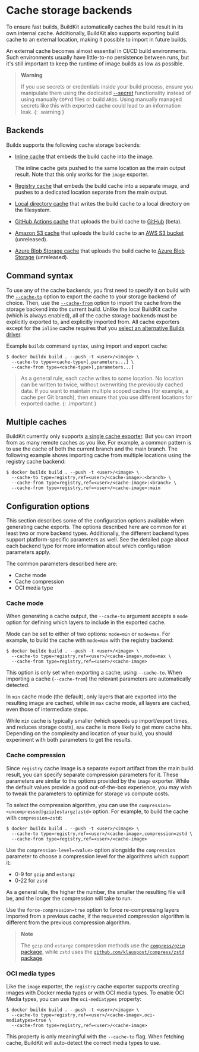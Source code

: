 # Cache storage backends

To ensure fast builds, BuildKit automatically caches the build result in its own
internal cache. Additionally, BuildKit also supports exporting build cache to an
external location, making it possible to import in future builds.

An external cache becomes almost essential in CI/CD build environments. Such
environments usually have little-to-no persistence between runs, but it's still
important to keep the runtime of image builds as low as possible.

> **Warning**
>
> If you use secrets or credentials inside your build process, ensure you
> manipulate them using the dedicated
> [--secret](../../reference/buildx_build.md#secret) functionality instead of
> using manually `COPY`d files or build `ARG`s. Using manually managed secrets
> like this with exported cache could lead to an information leak. {: .warning }

## Backends

Buildx supports the following cache storage backends:

- [Inline cache](./inline.md) that embeds the build cache into the image.

  The inline cache gets pushed to the same location as the main output result.
  Note that this only works for the `image` exporter.

- [Registry cache](./registry.md) that embeds the build cache into a separate
  image, and pushes to a dedicated location separate from the main output.

- [Local directory cache](./local.md) that writes the build cache to a local
  directory on the filesystem.

- [GitHub Actions cache](./gha.md) that uploads the build cache to
  [GitHub](https://docs.github.com/en/rest/actions/cache) (beta).

- [Amazon S3 cache](./s3.md) that uploads the build cache to an
  [AWS S3 bucket](https://aws.amazon.com/s3/) (unreleased).

- [Azure Blob Storage cache](./azblob.md) that uploads the build cache to
  [Azure Blob Storage](https://azure.microsoft.com/en-us/services/storage/blobs/)
  (unreleased).

## Command syntax

To use any of the cache backends, you first need to specify it on build with the
[`--cache-to`](../../reference/buildx_build.md#cache-to) option to export the
cache to your storage backend of choice. Then, use the
[`--cache-from`](../../reference/buildx_build.md#cache-from) option to import
the cache from the storage backend into the current build. Unlike the local
BuildKit cache (which is always enabled), all of the cache storage backends must
be explicitly exported to, and explicitly imported from. All cache exporters
except for the `inline` cache requires that you
[select an alternative Buildx driver](../drivers/index.md).

Example `buildx` command syntax, using import and export cache:

```console
$ docker buildx build . --push -t <user>/<image> \
  --cache-to type=<cache-type>[,parameters...] \
  --cache-from type=<cache-type>[,parameters...]
```

> As a general rule, each cache writes to some location. No location can be
> written to twice, without overwriting the previously cached data. If you want
> to maintain multiple scoped caches (for example, a cache per Git branch), then
> ensure that you use different locations for exported cache. {: .important }

## Multiple caches

BuildKit currently only supports
[a single cache exporter](https://github.com/moby/buildkit/pull/3024). But you
can import from as many remote caches as you like. For example, a common pattern
is to use the cache of both the current branch and the main branch. The
following example shows importing cache from multiple locations using the
registry cache backend:

```console
$ docker buildx build . --push -t <user>/<image> \
  --cache-to type=registry,ref=<user>/<cache-image>:<branch> \
  --cache-from type=registry,ref=<user>/<cache-image>:<branch> \
  --cache-from type=registry,ref=<user>/<cache-image>:main
```

## Configuration options

This section describes some of the configuration options available when
generating cache exports. The options described here are common for at least two
or more backend types. Additionally, the different backend types support
platform-specific parameters as well. See the detailed page about each backend
type for more information about which configuration parameters apply.

The common parameters described here are:

- Cache mode
- Cache compression
- OCI media type

### Cache mode

When generating a cache output, the `--cache-to` argument accepts a `mode`
option for defining which layers to include in the exported cache.

Mode can be set to either of two options: `mode=min` or `mode=max`. For example,
to build the cache with `mode=max` with the registry backend:

```console
$ docker buildx build . --push -t <user>/<image> \
  --cache-to type=registry,ref=<user>/<cache-image>,mode=max \
  --cache-from type=registry,ref=<user>/<cache-image>
```

This option is only set when exporting a cache, using `--cache-to`. When
importing a cache (`--cache-from`) the relevant parameters are automatically
detected.

In `min` cache mode (the default), only layers that are exported into the
resulting image are cached, while in `max` cache mode, all layers are cached,
even those of intermediate steps.

While `min` cache is typically smaller (which speeds up import/export times, and
reduces storage costs), `max` cache is more likely to get more cache hits.
Depending on the complexity and location of your build, you should experiment
with both parameters to get the results.

### Cache compression

Since `registry` cache image is a separate export artifact from the main build
result, you can specify separate compression parameters for it. These parameters
are similar to the options provided by the `image` exporter. While the default
values provide a good out-of-the-box experience, you may wish to tweak the
parameters to optimize for storage vs compute costs.

To select the compression algorithm, you can use the
`compression=<uncompressed|gzip|estargz|zstd>` option. For example, to build the
cache with `compression=zstd`:

```console
$ docker buildx build . --push -t <user>/<image> \
  --cache-to type=registry,ref=<user>/<cache-image>,compression=zstd \
  --cache-from type=registry,ref=<user>/<cache-image>
```

Use the `compression-level=<value>` option alongside the `compression` parameter
to choose a compression level for the algorithms which support it:

- 0-9 for `gzip` and `estargz`
- 0-22 for `zstd`

As a general rule, the higher the number, the smaller the resulting file will
be, and the longer the compression will take to run.

Use the `force-compression=true` option to force re-compressing layers imported
from a previous cache, if the requested compression algorithm is different from
the previous compression algorithm.

> **Note**
>
> The `gzip` and `estargz` compression methods use the
> [`compress/gzip` package](https://pkg.go.dev/compress/gzip), while `zstd` uses
> the
> [`github.com/klauspost/compress/zstd` package](https://github.com/klauspost/compress/tree/master/zstd).

### OCI media types

Like the `image` exporter, the `registry` cache exporter supports creating
images with Docker media types or with OCI media types. To enable OCI Media
types, you can use the `oci-mediatypes` property:

```console
$ docker buildx build . --push -t <user>/<image> \
  --cache-to type=registry,ref=<user>/<cache-image>,oci-mediatypes=true \
  --cache-from type=registry,ref=<user>/<cache-image>
```

This property is only meaningful with the `--cache-to` flag. When fetching
cache, BuildKit will auto-detect the correct media types to use.

<!-- FIXME: link to image exporter guide when it's written -->
